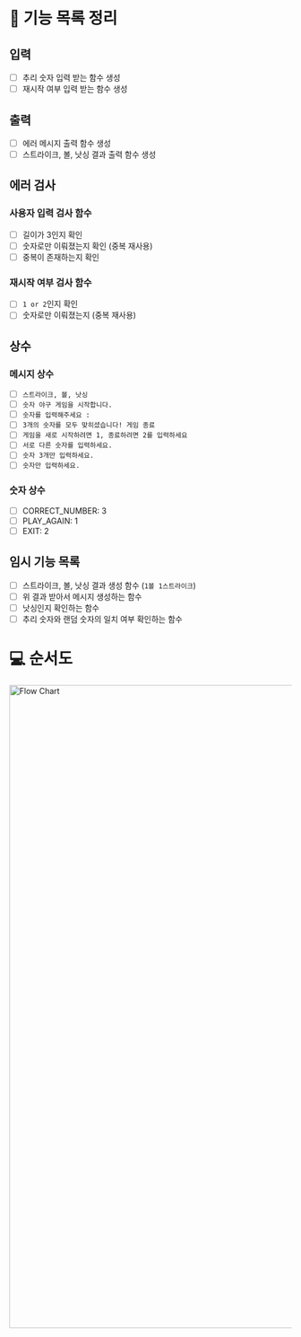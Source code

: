 # 🚀 기능 목록 정리

## 입력

- [ ] 추리 숫자 입력 받는 함수 생성
- [ ] 재시작 여부 입력 받는 함수 생성

## 출력

- [ ] 에러 메시지 출력 함수 생성
- [ ] 스트라이크, 볼, 낫싱 결과 출력 함수 생성

## 에러 검사

### 사용자 입력 검사 함수

- [ ] 길이가 3인지 확인
- [ ] 숫자로만 이뤄졌는지 확인 (중복 재사용)
- [ ] 중복이 존재하는지 확인

### 재시작 여부 검사 함수

- [ ] `1 or 2`인지 확인
- [ ] 숫자로만 이뤄졌는지 (중복 재사용)

## 상수

### 메시지 상수

- [ ] `스트라이크, 볼, 낫싱`
- [ ] `숫자 야구 게임을 시작합니다.`
- [ ] `숫자를 입력해주세요 :`
- [ ] `3개의 숫자를 모두 맞히셨습니다! 게임 종료`
- [ ] `게임을 새로 시작하려면 1, 종료하려면 2를 입력하세요`
- [ ] `서로 다른 숫자를 입력하세요.`
- [ ] `숫자 3개만 입력하세요.`
- [ ] `숫자만 입력하세요.`

### 숫자 상수

- [ ] CORRECT_NUMBER: 3
- [ ] PLAY_AGAIN: 1
- [ ] EXIT: 2

## 임시 기능 목록

- [ ] 스트라이크, 볼, 낫싱 결과 생성 함수 (`1볼 1스트라이크`)
- [ ] 위 결과 받아서 메시지 생성하는 함수
- [ ] 낫싱인지 확인하는 함수
- [ ] 추리 숫자와 랜덤 숫자의 일치 여부 확인하는 함수

# 💻 순서도

<img width="1146" alt="Flow Chart" src="https://user-images.githubusercontent.com/86355699/200002856-888cf83d-d12d-44de-9103-0198a6b7c75d.png">
